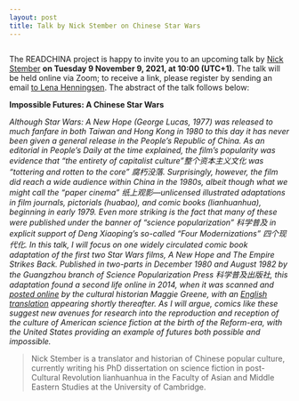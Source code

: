 ```yaml
---
layout: post
title: Talk by Nick Stember on Chinese Star Wars
---
```


<span class="image right"><img src="/assets/images/READCHINA_StemberPoster.png" alt="" title="" style=""></span>

The READCHINA project is happy to invite you to an upcoming talk by [Nick Stember](https://www.nickstember.com/) __on Tuesday 9 November 9, 2021, at 10:00 (UTC+1)__. The talk will be held online via Zoom; to receive a link, please register by sending an email [to Lena Henningsen](mailto:Lena.Henningsen@sinologie.uni-freiburg.de). The abstract of the talk follows below:

__Impossible Futures: A Chinese Star Wars__

*Although Star Wars: A New Hope (George Lucas, 1977) was released to much fanfare in both Taiwan and Hong Kong in 1980 to this day it has never been given a general release in the People’s Republic of China. As an editorial in People’s Daily at the time explained, the film’s popularity was evidence that “the entirety of capitalist culture”整个资本主义文化 was “tottering and rotten to the core” 腐朽没落. Surprisingly, however, the film did reach a wide audience within China in the 1980s, albeit though what we might call the “paper cinema” 纸上观影—unlicensed illustrated adaptations in film journals, pictorials (huabao), and comic books (lianhuanhua), beginning in early 1979.  Even more striking is the fact that many of these were published under the banner of “science popularization” 科学普及 in explicit support of Deng Xiaoping’s so-called “Four Modernizations” 四个现代化. In this talk, I will focus on one widely circulated comic book adaptation of the first two Star Wars films, A New Hope and The Empire Strikes Back. Published in two-parts in December 1980 and August 1982 by the Guangzhou branch of Science Popularization Press 科学普及出版社, this adaptation found a second life online in 2014, when it was scanned and [posted online](http://www.mcgreene.org/archives/296) by the cultural historian Maggie Greene, with an [English translation](https://www.nickstember.com/chinese-star-wars-comic-part-1-6/) appearing shortly thereafter. As I will argue, comics like these suggest new avenues for research into the reproduction and reception of the culture of American science fiction at the birth of the Reform-era, with the United States providing an example of futures both possible and impossible.*

>Nick Stember is a translator and historian of Chinese popular culture, currently writing his PhD dissertation on science fiction in post-Cultural Revolution lianhuanhua in the Faculty of Asian and Middle Eastern Studies at the University of Cambridge.

